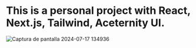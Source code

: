 # This is a personal project with React, Next.js, Tailwind, Aceternity UI.

![Captura de pantalla 2024-07-17 134936](https://github.com/user-attachments/assets/efd1d9f6-123d-4646-9cab-bc46ae7e9be1)

